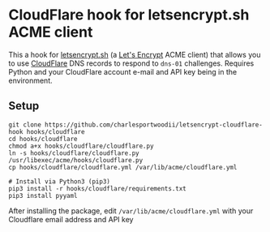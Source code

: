 # CloudFlare hook for letsencrypt.sh ACME client

This a hook for [letsencrypt.sh](https://github.com/lukas2511/letsencrypt.sh) (a [Let's Encrypt](https://letsencrypt.org/) ACME client) that allows you to use [CloudFlare](https://www.cloudflare.com/) DNS records to respond to `dns-01` challenges. Requires Python and your CloudFlare account e-mail and API key being in the environment.

## Setup

```
git clone https://github.com/charlesportwoodii/letsencrypt-cloudflare-hook hooks/cloudflare
cd hooks/cloudflare
chmod a+x hooks/cloudflare/cloudflare.py
ln -s hooks/cloudflare/cloudflare.py /usr/libexec/acme/hooks/cloudflare.py
cp hooks/cloudflare/cloudflare.yml /var/lib/acme/cloudflare.yml

# Install via Python3 (pip3)
pip3 install -r hooks/cloudflare/requirements.txt
pip3 install pyyaml
```

After installing the package, edit ```/var/lib/acme/cloudflare.yml``` with your Cloudflare email address and API key
